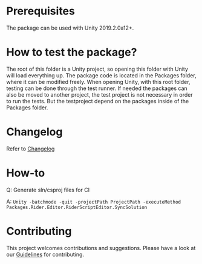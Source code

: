# Prerequisites
The package can be used with Unity 2019.2.0a12+.
# How to test the package?
The root of this folder is a Unity project, so opening this folder with Unity will load everything up. The package code is located in the Packages folder, where it can be modified freely. When opening Unity, with this root folder, testing can be done through the test runner. If needed the packages can also be moved to another project, the test project is not necessary in order to run the tests. But the testproject depend on the packages inside of the Packages folder.
# Changelog
Refer to [Changelog](/Packages/com.unity.ide.rider/CHANGELOG.md)
# How-to
Q: Generate sln/csproj files for CI

A: `Unity -batchmode -quit -projectPath ProjectPath -executeMethod Packages.Rider.Editor.RiderScriptEditor.SyncSolution`
# Contributing
This project welcomes contributions and suggestions. Please have a look at our [Guidelines](/Packages/com.unity.ide.rider/CONTRIBUTING.md) for contributing.